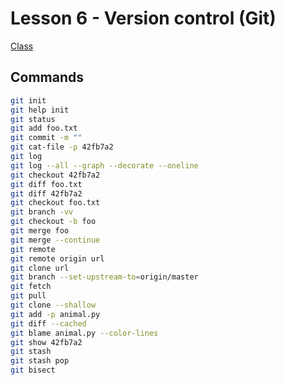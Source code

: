 # Lesson 6 - Version control (Git)

[Class](https://missing.csail.mit.edu/2020/version-control/)

## Commands

```bash
git init
git help init
git status
git add foo.txt
git commit -m ""
git cat-file -p 42fb7a2
git log
git log --all --graph --decorate --oneline
git checkout 42fb7a2
git diff foo.txt
git diff 42fb7a2
git checkout foo.txt
git branch -vv
git checkout -b foo
git merge foo
git merge --continue
git remote
git remote origin url
git clone url
git branch --set-upstream-to=origin/master
git fetch
git pull
git clone --shallow
git add -p animal.py
git diff --cached
git blame animal.py --color-lines
git show 42fb7a2
git stash
git stash pop
git bisect
```

